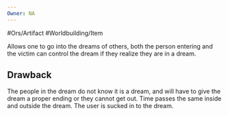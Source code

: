 ```yaml
---
Owner: NA
---
```

#Ors/Artifact #Worldbuilding/Item 

Allows one to go into the dreams of others, both the person entering and the victim can control the dream if they realize they are in a dream.
## Drawback 

The people in the dream do not know it is a dream, and will have to give the dream a proper ending or they cannot get out. Time passes the same inside and outside the dream. The user is sucked in to the dream.
